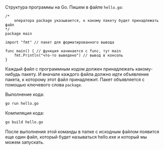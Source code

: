 
Структура программы на Go. Пишем в файле `hello.go`:

```run-go
/* 
	оператора package указывается, к какому пакету будет принадлежать файл 
*/
package main

import "fmt" // пакет для форматированного вывода

func main() { // функция начинается с func, тут main
	fmt.Println("что-то выведено") // вывод в консоль
}
```
Каждый файл с программным кодом должен принадлежать какому-нибудь пакету. И вначале каждого файла должно идти объявление пакета, к которому этот файл принадлежит. Пакет объявляется с помощью ключевого слова `package`.

Выполнение кода:
```sh
go run hello.go
```

Компиляция кода:
```sh
go build hello.go
```
После выполнения этой команды в папке с исходным файлом появится еще один файл, который будет называться hello.exe и который мы можем запускать.